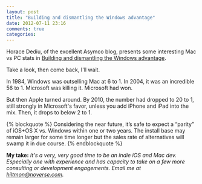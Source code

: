 ```yaml
---
layout: post
title: "Building and dismantling the Windows advantage"
date: 2012-07-11 23:16
comments: true
categories: 
---
```


Horace Dediu, of the excellent Asymco blog, presents some interesting Mac vs PC stats in [Building and dismantling the Windows advantage](http://www.asymco.com/2012/07/04/the-building-and-dismantling-of-the-windows-advantage/). 

Take a look, then come back, I'll wait.

In 1984, Windows was outselling Mac at 6 to 1. In 2004, it was an incredible 56 to 1. Microsoft was killing it. Microsoft had won.

But then Apple turned around. By 2010, the number had dropped to 20 to 1, still strongly in Microsoft's favor, unless you add iPhone and iPad into the mix. Then, it drops to below 2 to 1.

{% blockquote %}
Considering the near future, it’s safe to expect a “parity” of iOS+OS X vs. Windows within one or two years. The install base may remain larger for some time longer but the sales rate of alternatives will swamp it in due course.
{% endblockquote %}

**My take:** *It's a very, very good time to be an indie iOS and Mac dev. Especially one with experience and has capacity to take on a few more consulting or development engagements. Email me at [hiltmon@noverse.com](mailto:hilton@noverse.com).*
